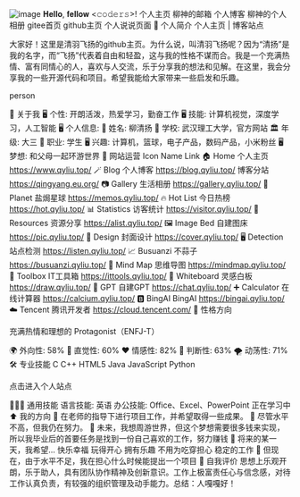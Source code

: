 ![image](https://github.com/user-attachments/assets/d2e3a456-518d-479d-a308-ac9bf819123b)
𝐇𝐞𝐥𝐥𝐨, 𝐟𝐞𝐥𝐥𝐨𝐰 <𝚌𝚘𝚍𝚎𝚛𝚜>! 
个人主页 柳神的邮箱 个人博客 柳神的个人相册 gitee首页 github主页 个人说说页面
👋 个人简介
个人主页 | 博客站点

大家好！这里是清羽飞扬的github主页。为什么说，叫清羽飞扬呢？因为“清扬”是我的名字，而“飞扬”代表着自由和轻盈，这与我的性格不谋而合。我是一个充满热情、富有同情心的人，喜欢与人交流，乐于分享我的想法和见解。在这里，我会分享我的一些开源代码和项目。希望我能给大家带来一些启发和乐趣。

person

📖 关于我
🖥 个性: 开朗活泼，热爱学习，勤奋工作
🖥 技能: 计算机视觉，深度学习，人工智能
🖥 个人信息:
🧑 姓名: 柳清扬
🏫 学校: 武汉理工大学，官方网站
🏛️ 年级: 大三
👷 职业: 学生
🖥 兴趣: 计算机，篮球，电子产品，数码产品，小米粉丝
🖥 梦想: 和父母一起环游世界
📲 网站运营
Icon	Name	Link
🏠 Home	个人主页	https://www.qyliu.top/
🪄 Blog	个人博客	https://blog.qyliu.top/
博客分站	https://qingyang.eu.org/
📷 Gallery	生活相册	https://gallery.qyliu.top/
🚀 Planet	盐焗星球	https://memos.qyliu.top/
🔥 Hot List	今日热榜	https://hot.qyliu.top/
📊 Statistics	访客统计	https://visitor.qyliu.top/
💾 Resources	资源分享	https://alist.qyliu.top/
🖼️ Image Bed	自建图床	https://pic.qyliu.top/
🎨 Design	封面设计	https://cover.qyliu.top/
🖥️ Detection	站点检测	https://listen.qyliu.top/
📈 Busuanzi	不蒜子	https://busuanzi.qyliu.top/
🧠 Mind Map	思维导图	https://mindmap.qyliu.top/
🔧 Toolbox	IT工具箱	https://ittools.qyliu.top/
📝 Whiteboard	灵感白板	https://draw.qyliu.top/
🤖 GPT	自建GPT	https://chat.qyliu.top/
➕ Calculator	在线计算器	https://calcium.qyliu.top/
🅱️ BingAI	BingAI	https://bingai.qyliu.top/
☁️ Tencent	腾讯开发者	https://cloud.tencent.com/
🌟 性格方向


充满热情和理想的 Protagonist（ENFJ-T）

🌍 外向性: 58%
🔮 直觉性: 60%
❤️ 情感性: 82%
🧠 判断性: 63%
🌪️ 动荡性: 71%
🛠️ 专业技能
C C++ HTML5 Java JavaScript Python

点击进入个人站点

👩🏻‍🏭 通用技能
语言技能: 英语
办公技能: Office、Excel、PowerPoint
正在学习中
⬆️ 我的方向
🔨 在老师的指导下进行项目工作，并希望取得一些成果。
🔨 尽管水平不高，但我仍在努力。
🎯 未来，我想周游世界，但这个梦想需要很多钱来实现，所以我毕业后的首要任务是找到一份自己喜欢的工作，努力赚钱
🤞 将来的某一天，我希望...
快乐幸福
玩得开心
拥有乐趣
不用为吃穿担心
稳定的工作
🤔 但现在，由于水平不足，我在担心什么时候能提出一个项目
📝 自我评价
思想上乐观开朗，乐于助人，具有团队协作精神及创新意识。工作上极富责任心与信念感，对待工作认真负责，有较强的组织管理及动手能力。总结：人嘎嘎好！

